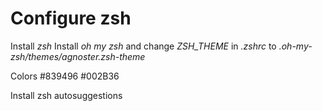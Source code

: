 # Configure zsh

Install *zsh*
Install *oh my zsh* and change *ZSH_THEME* in *.zshrc* to *.oh-my-zsh/themes/agnoster.zsh-theme*

Colors #839496 #002B36

Install zsh autosuggestions
